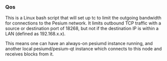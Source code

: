 ### Qos ###

This is a Linux bash script that will set up tc to limit the outgoing bandwidth for connections to the Pesium network. It limits outbound TCP traffic with a source or destination port of 18268, but not if the destination IP is within a LAN (defined as 192.168.x.x).

This means one can have an always-on pesiumd instance running, and another local pesiumd/pesium-qt instance which connects to this node and receives blocks from it.
